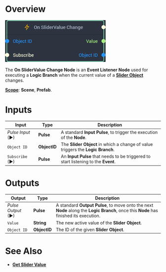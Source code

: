 # Overview

![The On SliderValue Change Node.](../../../.gitbook/assets/onslidervaluenode20241.png)

The **On SliderValue Change Node** is an **Event Listener** **Node** used for executing a **Logic Branch** when the current value of a [**Slider Object**](../../../objects-and-types/scene2d-objects/gui/slider.md) changes.

[**Scope**](../../overview.md#scopes): **Scene**, **Prefab**.


# Inputs

|Input|Type|Description|
|---|---|---|
|*Pulse Input* (►)|**Pulse**|A standard **Input Pulse**, to trigger the execution of the **Node**.|
|`Object ID`|**ObjectID**| The **Slider Object** in which a change of value triggers the **Logic Branch**.|
|`Subscribe` (►)|**Pulse**| An **Input Pulse** that needs to be triggered to start listening to the **Event**.  |

# Outputs

|Output|Type|Description|
|---|---|---|
|*Pulse Output* (►)|**Pulse**|A standard **Output Pulse**, to move onto the next **Node** along the **Logic Branch**, once this **Node** has finished its execution.|
|`Value`|**String**| The new active value of the **Slider Object**.|
|`Object ID`|**ObjectID**|The ID of the given **Slider Object**.|

# See Also

* [**Get Slider Value**](../../incari/object/getslidervalue.md)

